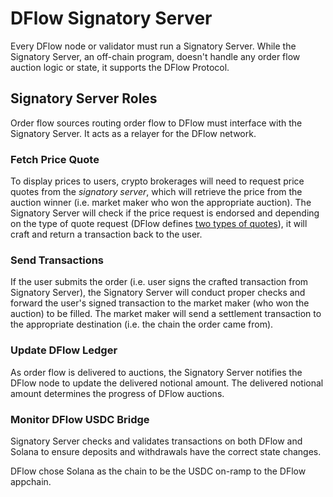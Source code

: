 # DFlow Signatory Server

Every DFlow node or validator must run a Signatory Server. While the Signatory Server, an off-chain program, doesn't handle any order flow auction logic or state, it supports the DFlow Protocol.

## Signatory Server Roles

Order flow sources routing order flow to DFlow must interface with the Signatory Server. It acts as a relayer for the DFlow network.

### Fetch Price Quote

To display prices to users, crypto brokerages will need to request price quotes from the _signatory server_, which will retrieve the price from the auction winner (i.e. market maker who won the appropriate auction). The Signatory Server will check if the price request is endorsed and depending on the type of quote request (DFlow defines [two types of quotes](/docs/guides/ofs/fetching-price-quotes.md)), it will craft and return a transaction back to the user.

### Send Transactions

If the user submits the order (i.e. user signs the crafted transaction from Signatory Server), the Signatory Server will conduct proper checks and forward the user's signed transaction to the market maker (who won the auction) to be filled. The market maker will send a settlement transaction to the appropriate destination (i.e. the chain the order came from).

### Update DFlow Ledger

As order flow is delivered to auctions, the Signatory Server notifies the DFlow node to update the delivered notional amount. The delivered notional amount determines the progress of DFlow auctions.

### Monitor DFlow USDC Bridge

Signatory Server checks and validates transactions on both DFlow and Solana to ensure deposits and withdrawals have the correct state changes.

DFlow chose Solana as the chain to be the USDC on-ramp to the DFlow appchain.
